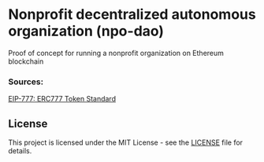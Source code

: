 # Nonprofit decentralized autonomous organization (npo-dao)

Proof of concept for running a nonprofit organization on Ethereum blockchain


### Sources:
[EIP-777: ERC777 Token Standard](https://eips.ethereum.org/EIPS/eip-777)


## License
This project is licensed under the MIT License - see the [LICENSE](LICENSE) file for details.
